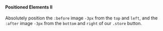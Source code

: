 #### Positioned Elements II
Absolutely position the `:before` image `-3px` from the `top` and `left`, and the `:after` image `-3px` from the `bottom` and `right` of our `.store` button.
